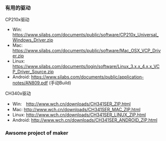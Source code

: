 ### 有用的驱动

CP210x驱动
 - Win: https://www.silabs.com/documents/public/software/CP210x_Universal_Windows_Driver.zip
 - Mac: https://www.silabs.com/documents/public/software/Mac_OSX_VCP_Driver.zip
 - Linux: https://www.silabs.com/documents/login/software/Linux_3.x.x_4.x.x_VCP_Driver_Source.zip
 - Android: https://www.silabs.com/documents/public/application-notes/AN809.pdf (手动Build)

CH340x驱动
 - Win:　http://www.wch.cn/downloads/CH341SER_ZIP.html
 - Mac: http://www.wch.cn/downloads/CH341SER_MAC_ZIP.html
 - Linux: http://www.wch.cn/downloads/CH341SER_LINUX_ZIP.html
 - Android: http://www.wch.cn/downloads/CH341SER_ANDROID_ZIP.html

### Awsome project of maker
